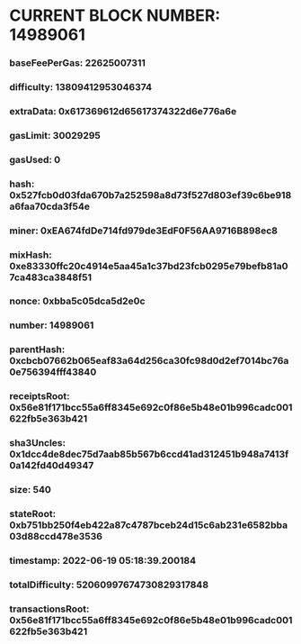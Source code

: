 # CURRENT BLOCK NUMBER: 14989061

### baseFeePerGas: 22625007311
### difficulty: 13809412953046374
### extraData: 0x617369612d65617374322d6e776a6e
### gasLimit: 30029295
### gasUsed: 0
### hash: 0x527fcb0d03fda670b7a252598a8d73f527d803ef39c6be918a6faa70cda3f54e
### miner: 0xEA674fdDe714fd979de3EdF0F56AA9716B898ec8
### mixHash: 0xe83330ffc20c4914e5aa45a1c37bd23fcb0295e79befb81a07ca483ca3848f51
### nonce: 0xbba5c05dca5d2e0c
### number: 14989061
### parentHash: 0xcbcb07662b065eaf83a64d256ca30fc98d0d2ef7014bc76a0e756394fff43840
### receiptsRoot: 0x56e81f171bcc55a6ff8345e692c0f86e5b48e01b996cadc001622fb5e363b421
### sha3Uncles: 0x1dcc4de8dec75d7aab85b567b6ccd41ad312451b948a7413f0a142fd40d49347
### size: 540
### stateRoot: 0xb751bb250f4eb422a87c4787bceb24d15c6ab231e6582bba03d88ccd478e3536
### timestamp: 2022-06-19 05:18:39.200184
### totalDifficulty: 52060997674730829317848
### transactionsRoot: 0x56e81f171bcc55a6ff8345e692c0f86e5b48e01b996cadc001622fb5e363b421
